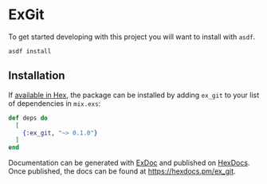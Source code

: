 # ExGit

To get started developing with this project you will want to install with `asdf`.

```
asdf install
```

## Installation

If [available in Hex](https://hex.pm/docs/publish), the package can be installed
by adding `ex_git` to your list of dependencies in `mix.exs`:

```elixir
def deps do
  [
    {:ex_git, "~> 0.1.0"}
  ]
end
```

Documentation can be generated with [ExDoc](https://github.com/elixir-lang/ex_doc)
and published on [HexDocs](https://hexdocs.pm). Once published, the docs can
be found at <https://hexdocs.pm/ex_git>.

